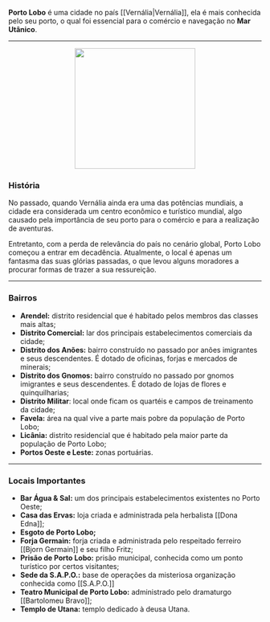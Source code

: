 **Porto Lobo** é uma cidade no país [[Vernália|Vernália]], ela é mais conhecida pelo seu porto, o qual foi essencial para o comércio e navegação no **Mar Utânico**.

---

<div style="text-align: center;">
<img src="https://i.imgur.com/kVGYAxE.png" width="240">
</div>

### História

No passado, quando Vernália ainda era uma das potências mundiais, a cidade era considerada um centro econômico e turístico mundial, algo causado pela importância de seu porto para o comércio e para a realização de aventuras.

Entretanto, com a perda de relevância do país no cenário global, Porto Lobo começou a entrar em decadência. Atualmente, o local é apenas um fantasma das suas glórias passadas, o que levou alguns moradores a procurar formas de trazer a sua ressureição.

---

### Bairros

- **Arendel:** distrito residencial que é habitado pelos membros das classes mais altas;
- **Distrito Comercial:** lar dos principais estabelecimentos comerciais da cidade;
- **Distrito dos Anões:** bairro construído no passado por anões imigrantes e seus descendentes. É dotado de oficinas, forjas e mercados de minerais;
- **Distrito dos Gnomos:** bairro construído no passado por gnomos imigrantes e seus descendentes. É dotado de lojas de flores e quinquilharias;
- **Distrito Militar**: local onde ficam os quartéis e campos de treinamento da cidade;
- **Favela:** área na qual vive a parte mais pobre da população de Porto Lobo;
- **Licânia:** distrito residencial que é habitado pela maior parte da população de Porto Lobo;
- **Portos Oeste e Leste:** zonas portuárias.

---

### Locais Importantes

- **Bar Água & Sal:** um dos principais estabelecimentos existentes no Porto Oeste;
- **Casa das Ervas:** loja criada e administrada pela herbalista [[Dona Edna]];
- **Esgoto de Porto Lobo;**
- **Forja Germain:** forja criada e administrada pelo respeitado ferreiro [[Bjorn Germain]] e seu filho Fritz;
- **Prisão de Porto Lobo:** prisão municipal, conhecida como um ponto turístico por certos visitantes;
- **Sede da S.A.P.O.:** base de operações da misteriosa organização conhecida como [[S.A.P.O.]]
- **Teatro Municipal de Porto Lobo:** administrado pelo dramaturgo [[Bartolomeu Bravo]];
- **Templo de Utana:** templo dedicado à deusa Utana.